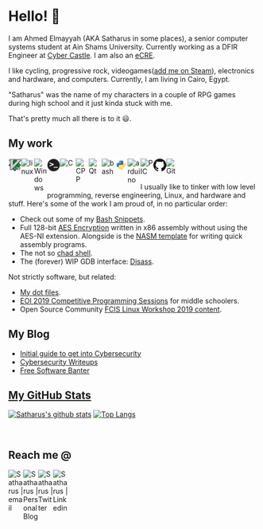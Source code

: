 # Hello! 👋

I am Ahmed Elmayyah (AKA Satharus in some places), a senior computer systems student at Ain Shams University. Currently working as a DFIR Engineer at [Cyber Castle](https://www.cybercastle.io/). I am also an [eCRE](https://www.elearnsecurity.com/certification/ecre/). 


I like cycling, progressive rock, videogames([add me on Steam](https://steamcommunity.com/id/Satharus/)), electronics and hardware, and computers. Currently, I am living in Cairo, Egypt.

"Satharus" was the name of my characters in a couple of RPG games during high school and it just kinda stuck with me.


That's pretty much all there is to it 😃.

## My work

[<img align="left" alt="ViM" width="26px" src="https://raw.githubusercontent.com/github/explore/80688e429a7d4ef2fca1e82350fe8e3517d3494d/topics/vim/vim.png" />]()
[<img align="left" alt="linux" width="26px" src="https://upload.wikimedia.org/wikipedia/commons/a/af/Tux.png" />]()
[<img align="left" alt="Windows" width="26px" src="https://images-wixmp-ed30a86b8c4ca887773594c2.wixmp.com/i/2d83d34a-b844-4fda-8550-438365b03c70/d5cki5j-bc735099-7ef7-4389-8e7a-4e0151873a13.png/v1/fill/w_1121,h_1228,q_75,strp/new_windows_logo_vector_by_themonotm-d5cki5j.png?token=eyJ0eXAiOiJKV1QiLCJhbGciOiJIUzI1NiJ9.eyJpc3MiOiJ1cm46YXBwOjdlMGQxODg5ODIyNjQzNzNhNWYwZDQxNWVhMGQyNmUwIiwic3ViIjoidXJuOmFwcDo3ZTBkMTg4OTgyMjY0MzczYTVmMGQ0MTVlYTBkMjZlMCIsImF1ZCI6WyJ1cm46c2VydmljZTppbWFnZS5vcGVyYXRpb25zIl0sIm9iaiI6W1t7InBhdGgiOiIvaS8yZDgzZDM0YS1iODQ0LTRmZGEtODU1MC00MzgzNjViMDNjNzAvZDVja2k1ai1iYzczNTA5OS03ZWY3LTQzODktOGU3YS00ZTAxNTE4NzNhMTMucG5nIiwid2lkdGgiOiI8PTExMjEiLCJoZWlnaHQiOiI8PTEyMjgifV1dfQ.SA71t3h1hEx3l3XijiED-DWT--FnzNZYJ5e5MD3FK54" />]()
[<img align="left" alt="terminal" width="26px" src="https://raw.githubusercontent.com/github/explore/80688e429a7d4ef2fca1e82350fe8e3517d3494d/topics/terminal/terminal.png" />]()

[<img align="left" alt="C" width="32px" src="https://pngimg.com/uploads/letter_c/letter_c_PNG22.png" />]()
[<img align="left" alt="CPP" width="26px" src="https://upload.wikimedia.org/wikipedia/commons/thumb/1/18/ISO_C%2B%2B_Logo.svg/800px-ISO_C%2B%2B_Logo.svg.png" />]()
[<img align="left" alt="Qt" width="26px" src="https://upload.wikimedia.org/wikipedia/commons/thumb/0/0b/Qt_logo_2016.svg/1200px-Qt_logo_2016.svg.png" />]()
[<img align="left" alt="bash" width="26px" src="https://raw.githubusercontent.com/odb/official-bash-logo/master/assets/Logos/Icons/PNG/128x128.png" />]()
[<img align="left" alt="python" width="26px" src="https://raw.githubusercontent.com/github/explore/80688e429a7d4ef2fca1e82350fe8e3517d3494d/topics/python/python.png" />]()
[<img align="left" alt="arduino" width="26px" src="https://www.redbytes.in/wp-content/uploads/2018/04/arduino-1-logo-png-transparent.png" />]()
[<img align="left" alt="PIC" width="26px" src="https://www.microchip.com/en-us/about/legal-information/microchip-trademarks/_jcr_content/root/responsivegrid/container_758173909/image_1193914355.coreimg.png/1594177816975/microchip-round-logo.png" />]()


[<img align="left" alt="GitHub" width="26px" src="https://raw.githubusercontent.com/github/explore/78df643247d429f6cc873026c0622819ad797942/topics/github/github.png" />]()
[<img align="left" alt="Git" width="26px" src="https://blog.novatec-gmbh.de/wp-content/uploads/2013/07/logo-git.png" />]()


</br>
</br>

I usually like to tinker with low level programming, reverse engineering, Linux, and hardware and stuff. Here's some of the work I am proud of, in no particular order: 


- Check out some of my [Bash Snippets](https://github.com/Satharus/Bash-Snippets).
- Full 128-bit [AES Encryption](https://github.com/Satharus/AES-Encryption) written in x86 assembly without using the AES-NI extension. Alongside is the [NASM template](https://github.com/Satharus/NASM-Template) for writing quick assembly programs.
- The not so [chad shell](https://github.com/Satharus/Chell).
- The (forever) WIP GDB interface: [Disass](https://github.com/Satharus/Disass).


Not strictly software, but related: 

- [My dot files](https://github.com/Satharus/dotfiles).
- [EOI 2019 Competitive Programming Sessions](https://github.com/Satharus/EOI-Preparation-Sessions) for middle schoolers.
- Open Source Community [FCIS Linux Workshop 2019 content](https://github.com/Satharus/OSC19-Linux-Workshop-Sessions).


## My Blog

- [Initial guide to get into Cybersecurity](https://satharus.wordpress.com/2019/12/02/the-art-of-cybersecurity/)
- [Cybersecurity Writeups](https://satharus.wordpress.com/category/tech-cs/cybersecurity/writeup/)
- [Free Software Banter](https://satharus.wordpress.com/category/tech-cs/open-source/)

## [My GitHub Stats](https://github.com/anuraghazra/github-readme-stats)


[![Satharus's github stats](https://github-readme-stats.vercel.app/api?username=Satharus&hide=stars&show_icons=true&theme=nord&include_all_commits=true&count_private=true)](https://github.com/Satharus?tab=repositories) [![Top Langs](https://github-readme-stats.vercel.app/api/top-langs/?username=Satharus&langs_count=6&layout=compact&theme=nord)](https://github.com/Satharus?tab=repositories)


</br>


## Reach me @

[<img align="left" alt="Satharus | email" width="30px" src="https://ssl.gstatic.com/ui/v1/icons/mail/images/favicon5.ico" />](mailto:a.elmayyah@gmail.com)
[<img align="left" alt="Satharus | Personal Blog" width="30px" src="https://satharus.files.wordpress.com/2019/12/cropped-blog-of-satharus-black.png?w=32" />](https://satharus.wordpress.com/)
[<img align="left" alt="Satharus | Twitter" width="30px" src="https://abs.twimg.com/favicons/twitter.ico" />](https://twitter.com/a_elmayyah)
[<img align="left" alt="Satharus | Linkedin" width="30px" src="https://static-exp1.licdn.com/sc/h/al2o9zrvru7aqj8e1x2rzsrca" />](https://www.linkedin.com/in/aelmayyah/)

</br>
